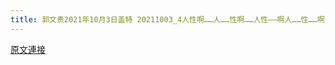 ```yaml
---
title: 郭文贵2021年10月3日盖特 20211003_4人性啊……人……性啊……人性——啊人……性……啊
---
```


[原文連接](https://gnews.org/ThreadView/53482750)


